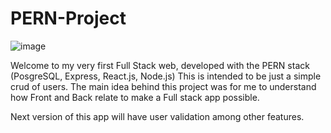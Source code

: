 # PERN-Project

![image](https://user-images.githubusercontent.com/28398092/211450923-4d2c052e-15e2-4da4-ad7a-fafe5f5b2881.png)


Welcome to my very first Full Stack web, developed with the PERN stack (PosgreSQL, Express, React.js, Node.js) This is intended to be just a simple crud of users. 
The main idea behind this project was for me to understand how Front and Back relate to make a Full stack app possible. 


Next version of this app will have user validation among other features.

